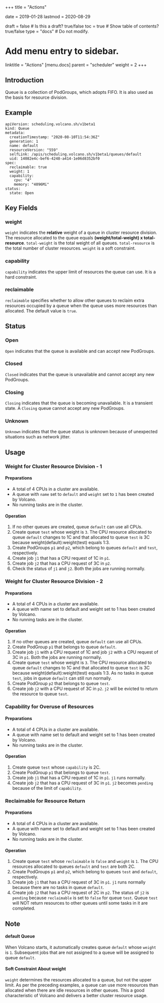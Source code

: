 +++
title =  "Actions"


date = 2019-01-28
lastmod = 2020-08-29

draft = false  # Is this a draft? true/false
toc = true  # Show table of contents? true/false
type = "docs"  # Do not modify.

# Add menu entry to sidebar.
linktitle = "Actions"
[menu.docs]
  parent = "scheduler"
  weight = 2
+++

## Introduction
Queue is a collection of PodGroups, which adopts FIFO. It is also used as the basis for resource division.
## Example
```shell
apiVersion: scheduling.volcano.sh/v1beta1
kind: Queue
metadata:
  creationTimestamp: "2020-08-10T11:54:36Z"
  generation: 1
  name: default
  resourceVersion: "559"
  selfLink: /apis/scheduling.volcano.sh/v1beta1/queues/default
  uid: 14082e4c-bef6-4248-a414-1e06d8352bf0
spec:
  reclaimable: true
  weight: 1
  capability:
    cpu: "4"
    memory: "4096Mi"
status:
  state: Open
```
## Key Fields
### weight
`weight` indicates the **relative** weight of a queue in cluster resource division. The resource allocated to the queue equals **(weight/total-weight) x total-resource**. `total-weight` is the total weight of all queues. `total-resource` is the total number of cluster resources. `weight` is a soft constraint.
### capability
`capability` indicates the upper limit of resources the queue can use. It is a hard constraint.
### reclaimable
`reclaimable` specifies whether to allow other queues to reclaim extra resources occupied by a queue when the queue uses more resources than allocated. The default value is `true`.
## Status
### Open
`Open` indicates that the queue is available and can accept new PodGroups.
### Closed
`Closed` indicates that the queue is unavailable and cannot accept any new PodGroups.
### Closing
`Closing` indicates that the queue is becoming unavailable. It is a transient state. A `Closing` queue cannot accept any new PodGroups.
### Unknown
`Unknown` indicates that the queue status is unknown because of unexpected situations such as network jitter.
## Usage
### Weight for Cluster Resource Division - 1
#### Preparations

* A total of 4 CPUs in a cluster are available.
* A queue with `name` set to `default` and `weight` set to `1` has been created by Volcano.
* No running tasks are in the cluster.

#### Operation

1. If no other queues are created, queue `default` can use all CPUs.
2. Create queue `test` whose weight is `3`. The CPU resource allocated to queue `default` changes to 1C and that allocated to queue `test` is 3C because weight(default):weight(test) equals 1:3.
3. Create PodGroups `p1` and `p2`, which belong to queues `default` and `test`, respectively.
4. Create job `j1` that has a CPU request of 1C in `p1`.
5. Create job `j2` that has a CPU request of 3C in `p2`.
6. Check the status of `j1` and `j2`. Both the jobs are running normally. 
   
### Weight for Cluster Resource Division - 2
#### Preparations

* A total of 4 CPUs in a cluster are available.
* A queue with name set to default and weight set to 1 has been created by Volcano.
* No running tasks are in the cluster.

#### Operation

1. If no other queues are created, queue `default` can use all CPUs.
2. Create PodGroup `p1` that belongs to queue `default`.
3. Create job `j1` with a CPU request of 1C and job `j2` with a CPU request of 3C in `p1`. Both the jobs are running normally.
4. Create queue `test` whose weight is `3`. The CPU resource allocated to queue `default` changes to 1C and that allocated to queue `test` is 3C because weight(default):weight(test) equals 1:3. As no tasks in queue `test`, jobs in queue `default` can still run normally.
5. Create PodGroup `p2` that belongs to queue `test`.
6. Create job `j2` with a CPU request of 3C in `p2`. `j2` will be evicted to return the resource to queue `test`.

### Capability for Overuse of Resources
#### Preparations

* A total of 4 CPUs in a cluster are available.
* A queue with name set to default and weight set to 1 has been created by Volcano.
* No running tasks are in the cluster.

#### Operation

1. Create queue `test` whose `capability` is 2C.
2. Create PodGroup `p1` that belongs to queue `test`.
3. Create job `j1` that has a CPU request of 1C in `p1`. `j1` runs normally.
4. Create job `j2` that has a CPU request of 3C in `p1`. `j2` becomes `pending` because of the limit of `capability`.

### Reclaimable for Resource Return
#### Preparations

* A total of 4 CPUs in a cluster are available.
* A queue with name set to default and weight set to 1 has been created by Volcano.
* No running tasks are in the cluster.

#### Operation

1. Create queue `test` whose `reclaimable` is `false` and `weight` is `1`. The CPU resources allocated to queues `default` and 
`test` are both 2C.
2. Create PodGroups `p1` and `p2`, which belong to queues `test` and `default`, respectively.
3. Create job `j1` that has a CPU request of 3C in `p1`. `j1` runs normally because there are no tasks in queue `default`.
4. Create job `j2` that has a CPU request of 2C in `p2`. The status of `j2` is `pending` because `reclaimable` is set to `false` for queue `test`. Queue `test` will NOT return resources to other queues until some tasks in it are completed.
  
## Note
#### default Queue
When Volcano starts, it automatically creates queue `default` whose `weight` is `1`. Subsequent jobs that are not assigned to a queue will be assigned to queue `default`.
#### Soft Constraint About weight
`weight` determines the resources allocated to a queue, but not the upper limit. As per the preceding examples, a queue can use more resources than allocated when there are idle resources in other queues. This a good characteristic of Volcano and delivers a better cluster resource usage.
